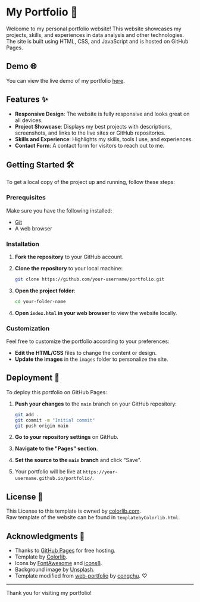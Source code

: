 # My Portfolio 🚀

Welcome to my personal portfolio website! This website showcases my projects, skills, and experiences in data analysis and other technologies. The site is built using HTML, CSS, and JavaScript and is hosted on GitHub Pages.

## Demo 🌐

You can view the live demo of my portfolio [here](https://akshayav222.github.io/).

## Features ✨

- **Responsive Design**: The website is fully responsive and looks great on all devices.
- **Project Showcase**: Displays my best projects with descriptions, screenshots, and links to the live sites or GitHub repositories.
- **Skills and Experience**: Highlights my skills, tools I use, and experiences.
- **Contact Form**: A contact form for visitors to reach out to me.

## Getting Started 🛠️

To get a local copy of the project up and running, follow these steps:

### Prerequisites

Make sure you have the following installed:

- [Git](https://git-scm.com/)
- A web browser

### Installation

1. **Fork the repository** to your GitHub account.
2. **Clone the repository** to your local machine:

    ```bash
    git clone https://github.com/your-username/portfolio.git
    ```

3. **Open the project folder**:

    ```bash
    cd your-folder-name
    ```

4. **Open `index.html` in your web browser** to view the website locally.

### Customization

Feel free to customize the portfolio according to your preferences:

- **Edit the HTML/CSS** files to change the content or design.
- **Update the images** in the `images` folder to personalize the site.

## Deployment 🚀

To deploy this portfolio on GitHub Pages:

1. **Push your changes** to the `main` branch on your GitHub repository:

    ```bash
    git add .
    git commit -m "Initial commit"
    git push origin main
    ```

2. **Go to your repository settings** on GitHub.
3. **Navigate to the "Pages" section**.
4. **Set the source to the `main` branch** and click "Save".
5. Your portfolio will be live at `https://your-username.github.io/portfolio/`.

## License 📄

This License to this template is owned by [colorlib.com](https://colorlib.com/).<br/>
Raw template of the website can be found in `templatebyColorlib.html`.

## Acknowledgments 🙌

- Thanks to [GitHub Pages](https://pages.github.com/) for free hosting.
- Template by [Colorlib](https://colorlib.com/).
- Icons by [FontAwesome](https://fontawesome.com/) and [icons8](https://icons8.com/icons).
- Background image by [Unsplash](https://unsplash.com/).
- Template modified from [web-portfolio](https://github.com/congchu/web-porfolio) by [congchu](https://github.com/congchu). ♡

---
Thank you for visiting my portfolio!
